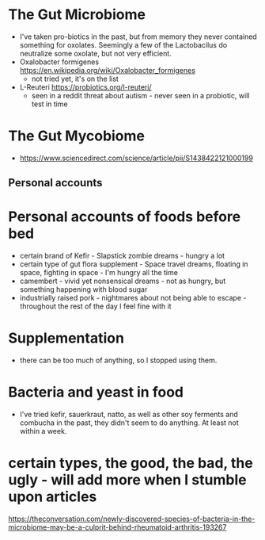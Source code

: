 
# The Gut Microbiome
* I've taken pro-biotics in the past, but from memory they never contained something for oxolates. Seemingly a few of the Lactobacilus do neutralize some oxolate, but not very efficient.
* Oxalobacter formigenes https://en.wikipedia.org/wiki/Oxalobacter_formigenes
  * not tried yet, it's on the list
* L-Reuteri https://probiotics.org/l-reuteri/
  * seen in a reddit threat about autism - never seen in a probiotic, will test in time

# The Gut Mycobiome
* https://www.sciencedirect.com/science/article/pii/S1438422121000199


## Personal accounts

# Personal accounts of foods before bed
* certain brand of Kefir - Slapstick zombie dreams - hungry a lot
* certain type of gut flora supplement - Space travel dreams, floating in space, fighting in space - I'm hungry all the time
* camembert - vivid yet nonsensical dreams - not as hungry, but something happening with blood sugar
* industrially raised pork - nightmares about not being able to escape - throughout the rest of the day I feel fine with it

# Supplementation
* there can be too much of anything, so I stopped using them. 

# Bacteria and yeast in food
* I've tried kefir, sauerkraut, natto, as well as other soy ferments and combucha in the past, they didn't seem to do anything. At least not within a week.

# certain types, the good, the bad, the ugly - will add more when I stumble upon articles
https://theconversation.com/newly-discovered-species-of-bacteria-in-the-microbiome-may-be-a-culprit-behind-rheumatoid-arthritis-193267


